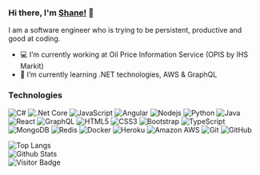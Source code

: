 ### Hi there, I'm [Shane!](https://github.com/ssoemoe) 👋  

I am a software engineer who is trying to be persistent, productive and good at coding.

- 💻 I’m currently working at Oil Price Information Service (OPIS by IHS Markit)
- 🌱 I’m currently learning .NET technologies, AWS & GraphQL 

### Technologies ###

![C#](https://img.shields.io/badge/-CSharp-purple?style=flat-square&logo=C-sharp)
![.Net Core](https://img.shields.io/badge/-.Net%20Core-purple?style=flat-square&logo=.net)
![JavaScript](https://img.shields.io/badge/-JavaScript-black?style=flat-square&logo=javascript)
![Angular](https://img.shields.io/badge/-Angular-red?style=flat-square&logo=angular)
![Nodejs](https://img.shields.io/badge/-Nodejs-black?style=flat-square&logo=Node.js)
![Python](https://img.shields.io/badge/-Python-black?style=flat-square&logo=Python)
![Java](https://img.shields.io/badge/-Java-Brown?style=flat-square&logo=Java)
![React](https://img.shields.io/badge/-React-black?style=flat-square&logo=react)
![GraphQL](https://img.shields.io/badge/-GraphQL-E10098?style=flat-square&logo=graphql)
![HTML5](https://img.shields.io/badge/-HTML5-E34F26?style=flat-square&logo=html5&logoColor=white)
![CSS3](https://img.shields.io/badge/-CSS3-1572B6?style=flat-square&logo=css3)
![Bootstrap](https://img.shields.io/badge/-Bootstrap-563D7C?style=flat-square&logo=bootstrap)
![TypeScript](https://img.shields.io/badge/-TypeScript-007ACC?style=flat-square&logo=typescript)
![MongoDB](https://img.shields.io/badge/-MongoDB-black?style=flat-square&logo=mongodb)
![Redis](https://img.shields.io/badge/-Redis-black?style=flat-square&logo=Redis)
![Docker](https://img.shields.io/badge/-Docker-black?style=flat-square&logo=docker)
![Heroku](https://img.shields.io/badge/-Heroku-430098?style=flat-square&logo=heroku)
![Amazon AWS](https://img.shields.io/badge/Amazon%20AWS-232F3E?style=flat-square&logo=amazon-aws)
![Git](https://img.shields.io/badge/-Git-black?style=flat-square&logo=git)
![GitHub](https://img.shields.io/badge/-GitHub-181717?style=flat-square&logo=github)  

![Top Langs](https://github-readme-stats.vercel.app/api/top-langs/?username=ssoemoe&layout=compact)  
![Github Stats](https://github-readme-stats.vercel.app/api?username=ssoemoe&count_private=true&show_icons=true&include_all_commits=true&theme=buefy)  
![Visitor Badge](https://visitor-badge.laobi.icu/badge?page_id=ssoemoe)
